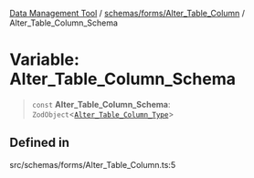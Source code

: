 [Data Management Tool](../../../../index.md) / [schemas/forms/Alter\_Table\_Column](../index.md) / Alter\_Table\_Column\_Schema

# Variable: Alter\_Table\_Column\_Schema

> `const` **Alter\_Table\_Column\_Schema**: `ZodObject`\<[`Alter_Table_Column_Type`](../type-aliases/Alter_Table_Column_Type.md)\>

## Defined in

src/schemas/forms/Alter\_Table\_Column.ts:5
